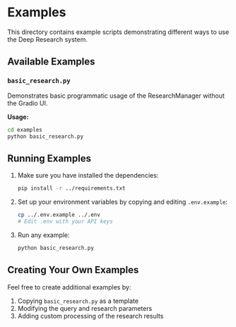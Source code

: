 # Examples

This directory contains example scripts demonstrating different ways to use the Deep Research system.

## Available Examples

### `basic_research.py`
Demonstrates basic programmatic usage of the ResearchManager without the Gradio UI.

**Usage:**
```bash
cd examples
python basic_research.py
```

## Running Examples

1. Make sure you have installed the dependencies:
   ```bash
   pip install -r ../requirements.txt
   ```

2. Set up your environment variables by copying and editing `.env.example`:
   ```bash
   cp ../.env.example ../.env
   # Edit .env with your API keys
   ```

3. Run any example:
   ```bash
   python basic_research.py
   ```

## Creating Your Own Examples

Feel free to create additional examples by:
1. Copying `basic_research.py` as a template
2. Modifying the query and research parameters
3. Adding custom processing of the research results